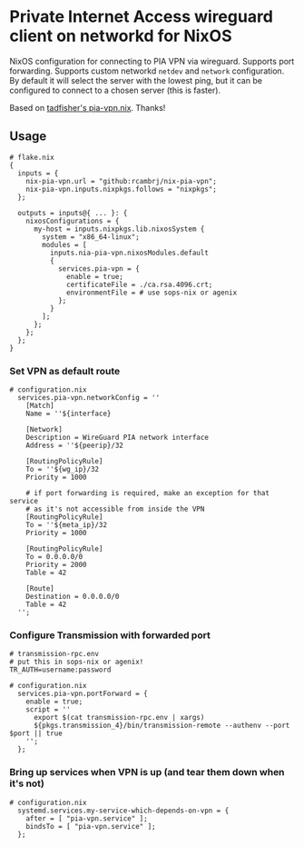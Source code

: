 # Private Internet Access wireguard client on networkd for NixOS

NixOS configuration for connecting to PIA VPN via wireguard. Supports port forwarding. Supports
custom networkd `netdev` and `network` configuration. By default it will select the server with
the lowest ping, but it can be configured to connect to a chosen server (this is faster).

Based on [tadfisher's pia-vpn.nix](https://github.com/tadfisher/flake/blob/f6f9c5a/nixos/modules/pia-vpn.nix). Thanks!

## Usage

```
# flake.nix
{
  inputs = {
    nix-pia-vpn.url = "github:rcambrj/nix-pia-vpn";
    nix-pia-vpn.inputs.nixpkgs.follows = "nixpkgs";
  };

  outputs = inputs@{ ... }: {
    nixosConfigurations = {
      my-host = inputs.nixpkgs.lib.nixosSystem {
        system = "x86_64-linux";
        modules = [
          inputs.nia-pia-vpn.nixosModules.default
          {
            services.pia-vpn = {
              enable = true;
              certificateFile = ./ca.rsa.4096.crt;
              environmentFile = # use sops-nix or agenix
            };
          }
        ];
      };
    };
  };
}
```

### Set VPN as default route

```
# configuration.nix
  services.pia-vpn.networkConfig = ''
    [Match]
    Name = ''${interface}

    [Network]
    Description = WireGuard PIA network interface
    Address = ''${peerip}/32

    [RoutingPolicyRule]
    To = ''${wg_ip}/32
    Priority = 1000

    # if port forwarding is required, make an exception for that service
    # as it's not accessible from inside the VPN
    [RoutingPolicyRule]
    To = ''${meta_ip}/32
    Priority = 1000

    [RoutingPolicyRule]
    To = 0.0.0.0/0
    Priority = 2000
    Table = 42

    [Route]
    Destination = 0.0.0.0/0
    Table = 42
  '';
```

### Configure Transmission with forwarded port

```
# transmission-rpc.env
# put this in sops-nix or agenix!
TR_AUTH=username:password
```

```
# configuration.nix
  services.pia-vpn.portForward = {
    enable = true;
    script = ''
      export $(cat transmission-rpc.env | xargs)
      ${pkgs.transmission_4}/bin/transmission-remote --authenv --port $port || true
    '';
  };
```

### Bring up services when VPN is up (and tear them down when it's not)

```
# configuration.nix
  systemd.services.my-service-which-depends-on-vpn = {
    after = [ "pia-vpn.service" ];
    bindsTo = [ "pia-vpn.service" ];
  };
```